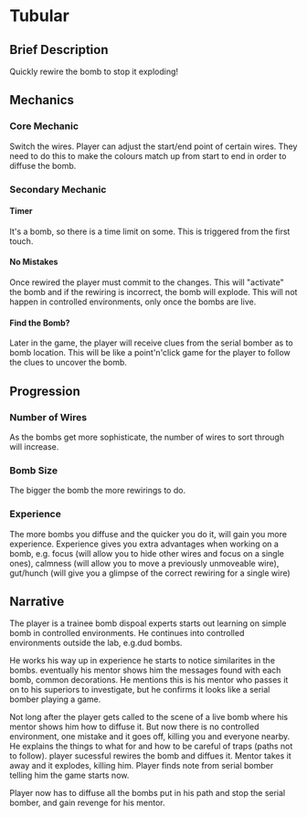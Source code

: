 # Tubular #


## Brief Description ##

Quickly rewire the bomb to stop it exploding!


## Mechanics ##

### Core Mechanic ###

Switch the wires. Player can adjust the start/end point of certain wires. They need to do this 
to make the colours match up from start to end in order to diffuse the bomb.

### Secondary Mechanic ####

#### Timer ####

It's a bomb, so there is a time limit on some. This is triggered from the first touch.

#### No Mistakes ####

Once rewired the player must commit to the changes. This will "activate" the bomb
and if the rewiring is incorrect, the bomb will explode. This will not
happen in controlled environments, only once the bombs are live.

#### Find the Bomb? ####

Later in the game, the player will receive clues from the serial bomber as to bomb location.
This will be like a point'n'click game for the player to follow the clues to uncover the bomb.


## Progression ##

### Number of Wires ###

As the bombs get more sophisticate, the number of wires to sort through will increase.

### Bomb Size ###

The bigger the bomb the more rewirings to do.

### Experience ###

The more bombs you diffuse and the quicker you do it, will gain you more experience.
Experience gives you extra advantages when working on a bomb, e.g. focus (will allow you to
hide other wires and focus on a single ones), calmness (will allow you to move a previously
unmoveable wire), gut/hunch (will give you a glimpse of the correct rewiring for a single wire)


## Narrative ##

The player is a trainee bomb dispoal experts starts out learning on simple bomb in controlled environments.
He continues into controlled environments outside the lab, e.g.dud bombs.

He works his way up in experience he starts to notice similarites in the bombs.
eventually his mentor shows him the messages found with each bomb, common decorations. 
He mentions this is his mentor who passes it on to his superiors to investigate, but he confirms it
looks like a serial bomber playing a game.

Not long after the player gets called to the scene of a live bomb where his mentor shows him how to diffuse it.
But now there is no controlled environment, one mistake and it goes off, killing you and everyone nearby.
He explains the things to what for and how to be careful of traps (paths not to follow).
player sucessful rewires the bomb and diffues it. 
Mentor takes it away and it explodes, killing him.
Player finds note from serial bomber telling him the game starts now.

Player now has to diffuse all the bombs put in his path and stop the serial bomber, and gain revenge for his mentor.

